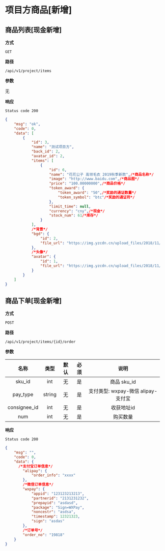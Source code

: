 # 项目方商品[新增]


## 商品列表[现金新增]

**方式**

`GET`

**路径**

`/api/v1/project/items`

**参数**

无


**响应**

`Status code 200`

```json
{
    "msg": "ok",
    "code": 0,
    "data": [
        {
            "id": 3,
            "name": "测试项目方",
            "back_id": 2,
            "avatar_id": 2,
            "items": [
                {
                    "id": 6,
                    "name": "花花公子 高领毛衣 2019秋季新款",/*商品名称*/
                    "image": "http://www.baidu.com",/*商品图*/
                    "price": "100.00000000",/*商品价格*/
                    "token_award": {
                        "token_award": "50",/*奖励的通证数量*/
                        "token_symbol": "btc"/*奖励的通证符*/
                    },
                    "limit_time": null,
                    "currency": "cny",/*现金*/
                    "stock_num": 61/*库存*/
                }
            ],
            /*背景*/
            "bgd": {
                "id": 2,
                "file_url": "https://img.yzcdn.cn/upload_files/2018/11/13/FsXOQvXwWsvvG1GBWbdBI4FIAHvH.jpg"
            },
            /*头像*/
            "avatar": {
                "id": 1,
                "file_url": "https://img.yzcdn.cn/upload_files/2018/11/13/FnfnVa3bMngMOBUhDy_It8KjdwuW.jpg"
            }
        }
    ]
}
```

## 商品下单[现金新增]

**方式**

`POST`

**路径**

`/api/v1/project/items/{id}/order`

**参数**

| 名称  | 类型 | 默认 | 必须 | 说明 |
| :---: | :--: | :--: | :--: | :--: |
| sku_id | int  |  无  |  是  | 商品 sku_id |
| pay_type | string  |  无  |  是  | 支付类型: wxpay-微信 alipay-支付宝 |
| consignee_id | int  |  无  |  是  | 收获地址id |
| num | int  |  无  |  是  | 购买数量 |


**响应**

`Status code 200`

```json
{
    "msg": "",
    "code": 0,
    "data": {
      /*支付宝订单信息*/
        "alipay": {
            "order_info": "xxxx"
        },
        /*微信订单信息*/
        "wxpay": {
            "appid": "123123213213",
            "partnerid": "2131231232",
            "prepayid": "asdasd",
            "package": "Sign=WXPay",
            "noncestr": "asdsa",
            "timestamp": 12321323,
            "sign": "asdas"
        },
        /*订单号*/
        "order_no": "19818"
    }
}
```
